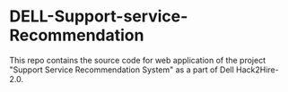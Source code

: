 # DELL-Support-service-Recommendation
This repo contains the source code for web application of the project "Support Service Recommendation System" as a part of Dell Hack2Hire-2.0.
